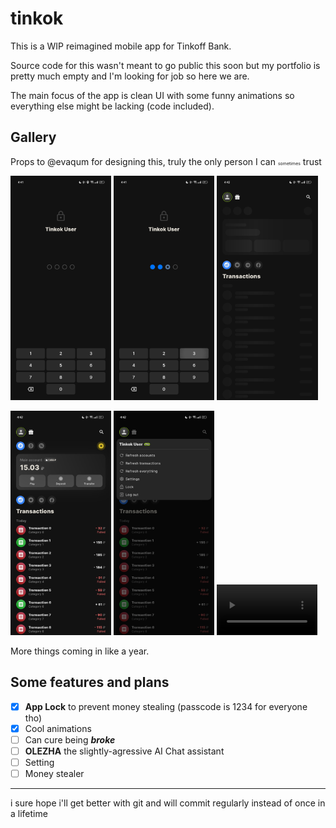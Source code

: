 # tinkok

This is a WIP reimagined mobile app for Tinkoff Bank.

Source code for this wasn't meant to go public this soon but my portfolio is pretty much empty and I'm looking for job so here we are.

The main focus of the app is clean UI with some funny animations so everything else might be lacking (code included).

## Gallery

Props to @evaqum for designing this, truly the only person I can <span style="font-size:0.5em">sometimes</span> trust

<p float="left">
<img src=".github/assets/screenshot0.jpg" width="32%">
<img src=".github/assets/screenshot1.jpg" width="32%">
<img src=".github/assets/screenshot2.jpg" width="32%">
</p>
<p float="left">
<img src=".github/assets/screenshot3.jpg" width="32%">
<img src=".github/assets/screenshot4.jpg" width="32%">
<video src=".github/assets/rec.mp4" width="32%">
</p>

More things coming in like a year.

## Some features and plans

- [x] **App Lock** to prevent money stealing (passcode is 1234 for everyone tho)
- [x] Cool animations
- [ ] Can cure being ***broke***
- [ ] **OLEZHA** the slightly-agressive AI Chat assistant
- [ ] Setting
- [ ] Money stealer

---

i sure hope i'll get better with git and will commit regularly instead of once in a lifetime
